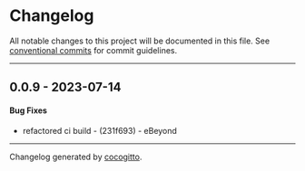 # Changelog
All notable changes to this project will be documented in this file. See [conventional commits](https://www.conventionalcommits.org/) for commit guidelines.

- - -
## 0.0.9 - 2023-07-14
#### Bug Fixes
- refactored ci build - (231f693) - eBeyond

- - -

Changelog generated by [cocogitto](https://github.com/cocogitto/cocogitto).